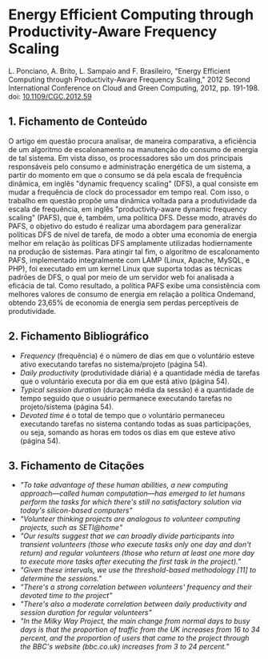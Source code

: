 # Energy Efficient Computing through Productivity-Aware Frequency Scaling

L. Ponciano, A. Brito, L. Sampaio and F. Brasileiro, "Energy Efficient Computing through Productivity-Aware Frequency Scaling," 2012 Second International Conference on Cloud and Green Computing, 2012, pp. 191-198. doi: [10.1109/CGC.2012.59](https://doi.org/10.1109/CGC.2012.59)


## 1. Fichamento de Conteúdo

O artigo em questão procura analisar, de maneira comparativa, a eficiência de um algoritmo de escalonamento na manutenção do consumo de energia de tal sistema. Em vista disso, os processadores são um dos principais responsáveis pelo consumo e administração energética de um sistema, a partir do momento em que o consumo se dá pela escala de frequência dinâmica, em inglês "dynamic frequency scaling" (DFS), a qual consiste em mudar a frequência de clock do processador em tempo real. Com isso, o trabalho em questão propõe uma dinâmica voltada para a produtividade da escala de frequência, em inglês "productivity-aware dynamic frequency scaling" (PAFS), que é, também, uma política DFS. Desse modo, através do PAFS, o objetivo do estudo é realizar uma abordagem para generalizar políticas DFS de nível de tarefa, de modo a obter uma economia de energia melhor em relação às políticas DFS amplamente utilizadas hodiernamente na produção de sistemas. Para atingir tal fim, o algoritmo de escalonamento PAFS, implementado integralmente com LAMP (Linux, Apache, MySQL, e PHP), foi executado em um kernel Linux que suporta todas as técnicas padrões de DFS, o qual por meio de um servidor web foi analisada a eficácia de tal. Como resultado, a política PAFS exibe uma consistência com melhores valores de consumo de energia em relação a política Ondemand, obtendo 23,65% de economia de energia sem perdas perceptíveis de produtividade.

## 2. Fichamento Bibliográfico

* _Frequency_ (frequência) é o número de dias em que o voluntário esteve ativo executando tarefas no sistema/projeto (página 54).
* _Daily productivity_ (produtividade diária) é a quantidade média de tarefas que o voluntário executa por dia em que está ativo (página 54).
* _Typical session duration_ (duração média da sessão) é a quantidade de tempo seguido que o usuário permanece executando tarefas no projeto/sistema (página 54).
* _Devoted time_ é o total de tempo que o voluntário permaneceu executando tarefas no sistema contando todas as suas participações, ou seja, somando as horas em todos os dias em que esteve ativo (página 54).

## 3. Fichamento de Citações
* _"To take advantage of these human abilities, a new computing approach—called human computation—has emerged to let humans perform the tasks for which there's still no satisfactory solution via today's silicon-based computers"_
* _"Volunteer thinking projects are analogous to volunteer computing projects, such as SETI@home"_
* _"Our results suggest that we can broadly divide participants into transient volunteers (those who execute tasks only one day and don't return) and regular volunteers (those who return at least one more day to execute more tasks after executing the first task in the project)."_
* _"Given these intervals, we use the threshold-based methodology [11] to determine the sessions."_
* _"There's a strong correlation between volunteers' frequency and their devoted time to the project"_
* _"There's also a moderate correlation between daily productivity and session duration for regular volunteers"_
* _"In the Milky Way Project, the main change from normal days to busy days is that the proportion of traffic from the UK increases from 16 to 34 percent, and the proportion of users that came to the project through the BBC's website (bbc.co.uk) increases from 3 to 24 percent."_
